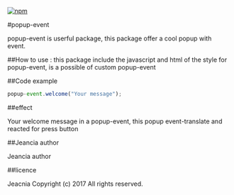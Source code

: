 [![npm](https://img.shields.io/npm/dt/popup-event.svg)]() 

#popup-event

popup-event is userful package, this package offer a cool popup with event. 


##How to use : 
this package include the javascript and html of the style for popup-event,
is a possible of custom popup-event

##Code example  
```js
popup-event.welcome("Your message");
```
##effect

Your welcome message in a popup-event, this popup event-translate and reacted for press button

##Jeancia author

Jeancia author

##licence

Jeacnia Copyright (c) 2017 All rights reserved.
